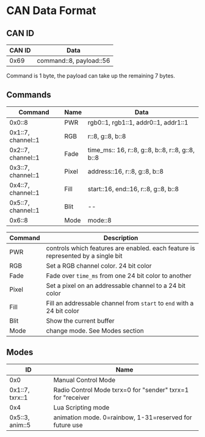 # CAN Data Format

## CAN ID

| CAN ID | Data                    |
| ------ | ----------------------- |
| 0x69   | command::8, payload::56 |

Command is 1 byte, the payload can take up the remaining 7 bytes.

## Commands

| Command            | Name  | Data                                             |
| ------------------ | ----- | ------------------------------------------------ |
| 0x0::8             | PWR   | rgb0::1, rgb1::1, addr0::1, addr1::1             |
| 0x1::7, channel::1 | RGB   | r::8, g::8, b::8                                 |
| 0x2::7, channel::1 | Fade  | time_ms:: 16, r::8, g::8, b::8, r::8, g::8, b::8 |
| 0x3::7, channel::1 | Pixel | address::16, r::8, g::8, b::8                    |
| 0x4::7, channel::1 | Fill  | start::16, end::16, r::8, g::8, b::8             |
| 0x5::7, channel::1 | Blit  | --                                               |
| 0x6::8             | Mode  | mode::8                                          |

| Command | Description |
| ------- | ----------- |
| PWR     | controls which features are enabled. each feature is represented by a single bit |
| RGB     | Set a RGB channel color. 24 bit color |
| Fade    | Fade over `time_ms` from one 24 bit color to another |
| Pixel   | Set a pixel on an addressable channel to a 24 bit color |
| Fill    | Fill an addressable channel from `start` to `end` with a 24 bit color |
| Blit    | Show the current buffer |
| Mode    | change mode. See Modes section |

## Modes

| ID              | Name |
| ---             | ---- |
| 0x0             | Manual Control Mode |
| 0x1::7, txrx::1 | Radio Control Mode txrx=0 for "sender" txrx=1 for "receiver |
| 0x4             | Lua Scripting mode |
| 0x5::3, anim::5 | animation mode. 0=rainbow, 1-31=reserved for future use |

